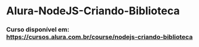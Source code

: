 # Alura-NodeJS-Criando-Biblioteca
### Curso disponível em: https://cursos.alura.com.br/course/nodejs-criando-biblioteca
